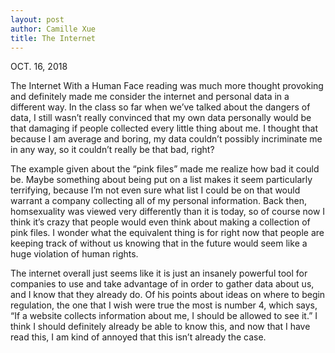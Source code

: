 ```yaml
---
layout: post
author: Camille Xue
title: The Internet
---
```

OCT. 16, 2018

The Internet With a Human Face reading was much more thought provoking and definitely made me consider the internet and personal data in a different way. In the class so far when we’ve talked about the dangers of data, I still wasn’t really convinced that my own data personally would be that damaging if people collected every little thing about me. I thought that because I am average and boring, my data couldn’t possibly incriminate me in any way, so it couldn’t really be that bad, right? 

The example given about the “pink files” made me realize how bad it could be. Maybe something about being put on a list makes it seem particularly terrifying, because I’m not even sure what list I could be on that would warrant a company collecting all of my personal information. Back then, homsexuality was viewed very differently than it is today, so of course now I think it’s crazy that people would even think about making a collection of pink files. I wonder what the equivalent thing is for right now that people are keeping track of without us knowing that in the future would seem like a huge violation of human rights.

The internet overall just seems like it is just an insanely powerful tool for companies to use and take advantage of in order to gather data about us, and I know that they already do. Of his points about ideas on where to begin regulation, the one that I wish were true the most is number 4, which says, “If a website collects information about me, I should be allowed to see it.” I think I should definitely already be able to know this, and now that I have read this, I am kind of annoyed that this isn’t already the case.
